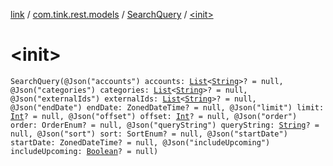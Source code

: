 [link](../../index.md) / [com.tink.rest.models](../index.md) / [SearchQuery](index.md) / [&lt;init&gt;](./-init-.md)

# &lt;init&gt;

`SearchQuery(@Json("accounts") accounts: `[`List`](https://kotlinlang.org/api/latest/jvm/stdlib/kotlin.collections/-list/index.html)`<`[`String`](https://kotlinlang.org/api/latest/jvm/stdlib/kotlin/-string/index.html)`>? = null, @Json("categories") categories: `[`List`](https://kotlinlang.org/api/latest/jvm/stdlib/kotlin.collections/-list/index.html)`<`[`String`](https://kotlinlang.org/api/latest/jvm/stdlib/kotlin/-string/index.html)`>? = null, @Json("externalIds") externalIds: `[`List`](https://kotlinlang.org/api/latest/jvm/stdlib/kotlin.collections/-list/index.html)`<`[`String`](https://kotlinlang.org/api/latest/jvm/stdlib/kotlin/-string/index.html)`>? = null, @Json("endDate") endDate: ZonedDateTime? = null, @Json("limit") limit: `[`Int`](https://kotlinlang.org/api/latest/jvm/stdlib/kotlin/-int/index.html)`? = null, @Json("offset") offset: `[`Int`](https://kotlinlang.org/api/latest/jvm/stdlib/kotlin/-int/index.html)`? = null, @Json("order") order: OrderEnum? = null, @Json("queryString") queryString: `[`String`](https://kotlinlang.org/api/latest/jvm/stdlib/kotlin/-string/index.html)`? = null, @Json("sort") sort: SortEnum? = null, @Json("startDate") startDate: ZonedDateTime? = null, @Json("includeUpcoming") includeUpcoming: `[`Boolean`](https://kotlinlang.org/api/latest/jvm/stdlib/kotlin/-boolean/index.html)`? = null)`